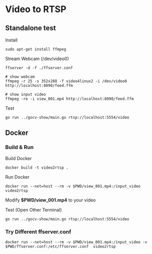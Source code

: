 # Video to RTSP

## Standalone test

Install
```
sudo apt-get install ffmpeg
```

Stream Webcam (/dev/video0)
```
ffserver -d -f ./ffserver.conf

# show webcam
ffmpeg -r 25 -s 352x288 -f video4linux2 -i /dev/video0 http://localhost:8090/feed.ffm

# show input video
ffmpeg -re -i view_001.mp4 http://localhost:8090/feed.ffm
```

Test
```
go run ../gocv-show/main.go rtsp://localhost:5554/video
```

## Docker 

### Build & Run

Build Docker
```
docker build -t video2rtsp .
```

Run Docker 
```
docker run --net=host --rm -v $PWD/view_001.mp4:/input_video  video2rtsp
```

Modify **$PWD/view_001.mp4** to your video 


Test (Open Other Terminal)
```
go run ../gocv-show/main.go rtsp://localhost:5554/video
```

### Try Different ffserver.conf

```
docker run --net=host --rm -v $PWD/view_001.mp4:/input_video -v $PWD/ffserver.conf:/etc/ffserver.conf  video2rtsp
```